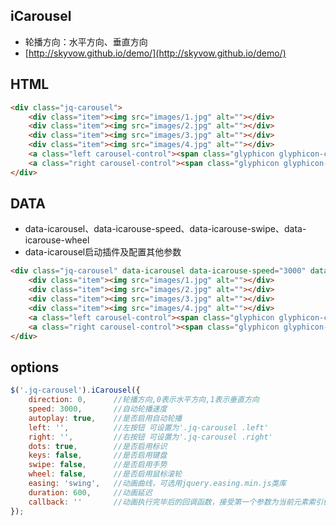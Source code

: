 ## iCarousel
* 轮播方向：水平方向、垂直方向
* [http://skyvow.github.io/demo/](http://skyvow.github.io/demo/)


## HTML


```html
<div class="jq-carousel">
	<div class="item"><img src="images/1.jpg" alt=""></div>
	<div class="item"><img src="images/2.jpg" alt=""></div>
	<div class="item"><img src="images/3.jpg" alt=""></div>
	<div class="item"><img src="images/4.jpg" alt=""></div>
	<a class="left carousel-control"><span class="glyphicon glyphicon-chevron-left"></span></a>
	<a class="right carousel-control"><span class="glyphicon glyphicon-chevron-right"></span></a>
</div>
```

## DATA
* data-icarousel、data-icarouse-speed、data-icarouse-swipe、data-icarouse-wheel
* data-icarousel启动插件及配置其他参数


```html
<div class="jq-carousel" data-icarousel data-icarouse-speed="3000" data-icarouse-swipe="true" data-icarouse-wheel="true">
	<div class="item"><img src="images/1.jpg" alt=""></div>
	<div class="item"><img src="images/2.jpg" alt=""></div>
	<div class="item"><img src="images/3.jpg" alt=""></div>
	<div class="item"><img src="images/4.jpg" alt=""></div>
	<a class="left carousel-control"><span class="glyphicon glyphicon-chevron-left"></span></a>
	<a class="right carousel-control"><span class="glyphicon glyphicon-chevron-right"></span></a>
</div>
```


## options


```js
$('.jq-carousel').iCarousel({
	direction: 0,	   //轮播方向,0表示水平方向,1表示垂直方向
	speed: 3000,       //自动轮播速度
	autoplay: true,    //是否启用自动轮播
	left: '',          //左按钮 可设置为'.jq-carousel .left'
	right: '',         //右按钮 可设置为'.jq-carousel .right'
	dots: true,        //是否启用标识
	keys: false,       //是否启用键盘
	swipe: false,      //是否启用手势
	wheel: false,      //是否启用鼠标滚轮
	easing: 'swing',   //动画曲线，可选用jquery.easing.min.js类库
	duration: 600,     //动画延迟
	callback: ''       //动画执行完毕后的回调函数，接受第一个参数为当前元素索引值
});
```
